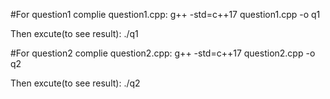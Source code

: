 #For question1
complie question1.cpp:
g++ -std=c++17 question1.cpp -o q1

Then excute(to see result):
./q1

#For question2
complie question2.cpp:
g++ -std=c++17 question2.cpp -o q2

Then excute(to see result):
./q2